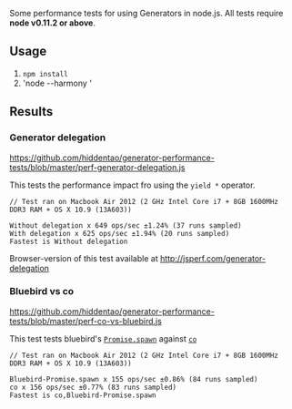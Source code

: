 Some performance tests for using Generators in node.js. All tests require **node v0.11.2 or above**.

## Usage

1. `npm install`
1. 'node --harmony <test file.js>'

## Results

### Generator delegation

https://github.com/hiddentao/generator-performance-tests/blob/master/perf-generator-delegation.js

This tests the performance impact fro using the `yield *` operator.

```
// Test ran on Macbook Air 2012 (2 GHz Intel Core i7 + 8GB 1600MHz DDR3 RAM + OS X 10.9 (13A603))

Without delegation x 649 ops/sec ±1.24% (37 runs sampled)
With delegation x 625 ops/sec ±1.94% (20 runs sampled)
Fastest is Without delegation
```

Browser-version of this test available at http://jsperf.com/generator-delegation


### Bluebird vs co

https://github.com/hiddentao/generator-performance-tests/blob/master/perf-co-vs-bluebird.js

This test tests bluebird's [`Promise.spawn`](https://github.com/petkaantonov/bluebird/blob/master/API.md#promisespawngeneratorfunction-generatorfunction---promise) against [`co`](https://github.com/visionmedia/co)


```
// Test ran on Macbook Air 2012 (2 GHz Intel Core i7 + 8GB 1600MHz DDR3 RAM + OS X 10.9 (13A603))

Bluebird-Promise.spawn x 155 ops/sec ±0.86% (84 runs sampled)
co x 156 ops/sec ±0.77% (83 runs sampled)
Fastest is co,Bluebird-Promise.spawn
```


